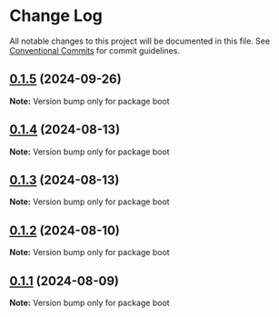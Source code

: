 # Change Log

All notable changes to this project will be documented in this file.
See [Conventional Commits](https://conventionalcommits.org) for commit guidelines.

## [0.1.5](https://github.com/coopenomics/contracts/compare/boot@0.1.5-alpha.0...boot@0.1.5) (2024-09-26)

**Note:** Version bump only for package boot





## [0.1.4](https://github.com/coopenomics/contracts/compare/boot@0.1.4-alpha.0...boot@0.1.4) (2024-08-13)

**Note:** Version bump only for package boot





## [0.1.3](https://github.com/coopenomics/contracts/compare/boot@0.1.3-alpha.0...boot@0.1.3) (2024-08-13)

**Note:** Version bump only for package boot





## [0.1.2](https://github.com/coopenomics/contracts/compare/boot@0.1.2-alpha.0...boot@0.1.2) (2024-08-10)

**Note:** Version bump only for package boot





## [0.1.1](https://github.com/coopenomics/contracts/compare/boot@0.1.1-alpha.1...boot@0.1.1) (2024-08-09)

**Note:** Version bump only for package boot
